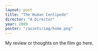 ```yaml
---
layout: post
title: "The Human Centipede"
director: "A Director"
year: 2009
poster: "/assets/img/home.png"
---
```


My review or thoughts on the film go here.
